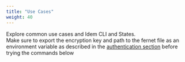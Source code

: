 ```yaml
---
title: "Use Cases"
weight: 40
---
```


Explore common use cases and Idem CLI and States.<br>
Make sure to export the encryption key and path to the fernet file as an environment variable as described in the [authentication section](/Getting-Started/Authenticate/) before trying the commands below

